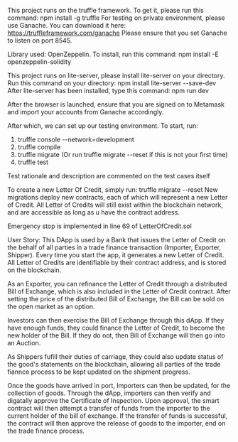 This project runs on the truffle framework. To get it, please run this command: npm install -g truffle
For testing on private environment, please use Ganache. You can download it here: https://truffleframework.com/ganache
Please ensure that you set Ganache to listen on port 8545.

Library used: OpenZeppelin. To install, run this command: npm install -E openzeppelin-solidity

This project runs on lite-server, please install lite-server on your directory.
Run this command on your directory: npm install lite-server --save-dev
After lite-server has been installed, type this command: npm run dev

After the browser is launched, ensure that you are signed on to Metamask and import your accounts from Ganache accordingly.

After which, we can set up our testing environment. 
To start, run:
1) truffle console --network=development
2) truffle compile
3) truffle migrate (Or run truffle migrate --reset if this is not your first time)
4) truffle test

Test rationale and description are commented on the test cases itself

To create a new Letter Of Credit, simply run: truffle migrate --reset
New migrations deploy new contracts, each of which will represent a new Letter of Credit.
All Letter of Credits will still exist within the blockchain network, and are accessible as long as u have the contract address.

Emergency stop is implemented in line 69 of LetterOfCredit.sol

User Story:
This DApp is used by a Bank that issues the Letter of Credit on the behalf of all parties in a trade finance transaction (Importer, Exporter, Shipper). Every time you start the app, it generates a new Letter of Credit. All Letter of Credits are identifiable by their contract address, and is stored on the blockchain.

As an Exporter, you can refinance the Letter of Credit through a distributed Bill of Exchange, which is also included in the Letter of Credit contract. After setting the price of the distributed Bill of Exchange, the Bill can be sold on the open market as an option.

Investors can then exercise the Bill of Exchange through this dApp. If they have enough funds, they could finance the Letter of Credit, to become the new holder of the Bill. If they do not, then Bill of Exchange will then go into an Auction.

As Shippers fufill their duties of carriage, they could also update status of the good's statements on the blockchain, allowing all parties of the trade fiannce process to be kept updated on the shipment progress. 

Once the goods have arrived in port, Importers can then be updated, for the collection of goods. Through the dApp, importers can then verify and digatally approve the Certificate of Inspection. Upon approval, the smart contract will then attempt a transfer of funds from the importer to the current holder of the bill of exchange. If the transfer of funds is successful, the contract will then approve the release of goods to the importer, end on the trade finance process. 

